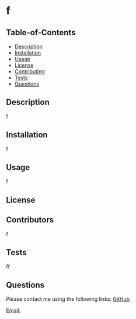 
  # f
   
  
  ## Table-of-Contents
  * [Description](#description)
  * [Installation](#installation)
  * [Usage](#usage)
  * [License](#License)
  * [Contributing](#Contributors)
  * [Tests](#tests)
  * [Questions](#questions)
    
  ## Description
  f

  ## Installation
  f

  ## Usage
  f

  ## License
  

  ## Contributors
  f


  ## Tests
  ff
  ## Questions
  Please contact me using the following links:
  [GitHub](https://github.com/f)   

  [Email: ](mailto:f)
  
